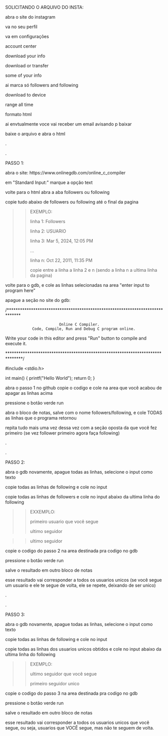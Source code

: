SOLICITANDO O ARQUIVO DO INSTA:

<p>abra o site do instagram</p>
<p>va no seu perfil</p>
<p>va em configurações</p>
<p>account center</p>
<p>download your info</p>
<p>download or transfer</p>
<p>some of your info</p>
<p>ai marca só followers and following</p>
<p>download to device</p>
<p>range all time</p>
<p>formato html</p>
<p>ai envtualmente voce vai receber um email avisando p baixar</p>
<p>baixe o arquivo e abra o html</p>

<p> . </p>
<p> . </p>

PASSO 1:

<p>abra o site: https://www.onlinegdb.com/online_c_compiler</p>
<p>em "Standard Input:" marque a opção text</p>
<p>volte para o html abra a aba followers ou following</p>
<p>copie tudo abaixo de followers ou following até o final da pagina</p>


>> EXEMPLO:</p>
>> linha 1: Followers</p>
>> linha 2: USUARIO</p>
>> linha 3: Mar 5, 2024, 12:05 PM</p>
>> ...</p>
>> linha n: Oct 22, 2011, 11:35 PM</p>
>> copie entre a linha a linha 2 e n (sendo a linha n a ultima linha da pagina)</p>

<p>volte para o gdb, e cole as linhas selecionadas na area "enter input to program here"</p>
<p>apague a seção no site do gdb:</p>

/******************************************************************************

                            Online C Compiler.
                Code, Compile, Run and Debug C program online.
Write your code in this editor and press "Run" button to compile and execute it.

*******************************************************************************/

#include <stdio.h>

int main()
{
    printf("Hello World");
    return 0;
}

<p>abra o passo 1 no github copie o codigo e cole na area que você acabou de apagar as linhas acima</p>
<p>pressione o botão verde run</p>
<p>abra o bloco de notas, salve com o nome followers/following, e cole TODAS as linhas que o programa retornou</p>
<p>repita tudo mais uma vez dessa vez com a seção oposta da que você fez primeiro (se vez follower primeiro agora faça following)</p>

<p> . </p>
<p> . </p>

PASSO 2:

<p>abra o gdb novamente, apague todas as linhas, selecione o input como texto</p>
<p>copie todas as linhas de following e cole no input</p>
<p>copie todas as linhas de followers e cole no input abaixo da ultima linha do following</p>

>> EXXEMPLO:</p>
>> primeiro usuario que você segue</p>
>> ultimo seguidor</p>

>> ultimo seguidor</p>

<p>copie o codigo do passo 2 na area destinada pra codigo no gdb</p>
<p>pressione o botão verde run</p>
<p>salve o resultado em outro bloco de notas</p>
<p>esse resultado vai corresponder a todos os usuarios unicos (se você segue um usuario e ele te segue de volta, ele se repete, deixando de ser unico)</p>

<p> . </p>
<p> . </p>

PASSO 3:

<p>abra o gdb novamente, apague todas as linhas, selecione o input como texto</p>
<p>copie todas as linhas de following e cole no input</p>
<p>copie todas as linhas dos usuarios unicos obtidos e cole no input abaixo da ultima linha do following</p>

>> EXEMPLO:</p>
>> ultimo seguidor que você segue</p>
>> primeiro seguidor unico</p>

<p>copie o codigo do passo 3 na area destinada pra codigo no gdb</p>
<p>pressione o botão verde run</p>
<p>salve o resultado em outro bloco de notas</p>
<p>esse resultado vai corresponder a todos os usuarios unicos que você segue, ou seja, usuarios que VOCÊ segue, mas não te seguem de volta.</p>
